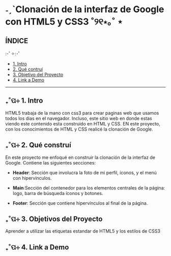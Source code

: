 # ˗ˏˋClonación de la interfaz de Google con HTML5 y CSS3 ˚୨୧⋆｡˚ ⋆

## **ÍNDICE**
:･ﾟ✧:･ﾟ
* [1. Intro](#)
* [2. Qué contruí](#)
* [3. Objetivo del Proyecto](#)
* [4. Link a Demo](#)

****

## ₊˚ପ⊹ 1. Intro

HTML5 trabaja de la mano con css3 para crear paginas web que usamos todos los dias en el navegador. Incluso, este sitio web en donde estas viendo este contenido esta construido en HTML y CSS. EN este proyecto, con los conocimientos de HTML y CSS realicé la clonación de Google.

## ₊˚ପ⊹ 2. Qué construí

En este proyecto me enfoqué en construir la clonación de la interfaz de Google. Contiene las siguientes secciones:

* **Header**: Sección que involucra la foto de mi perfil, íconos, y el menú con hipervínculos.

* **Main**:Sección del contenedor para los elementos centrales de la página: logo, barra de búsqueda íconos y botones.

* **Footer**: Sección que contiene hipervínculos al final de la página.

## ₊˚ପ⊹ 3. Objetivos del Proyecto
Aprender a utilizar las etiquetas estandar de HTML5 y los estilos de CSS3

## ₊˚ପ⊹ 4. Link a Demo
